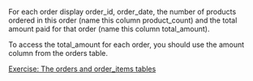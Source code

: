 For each order display order_id, order_date, the number of products ordered in this order (name this column product_count) and the total amount paid for that order (name this column total_amount).

To access the total_amount for each order, you should use the amount column from the orders table.

[Exercise: The orders and order_items tables](https://learnsql.com/course/sql-revenue-trend-analysis/total-revenue/database/the-orders-and-orderitems-tables)
